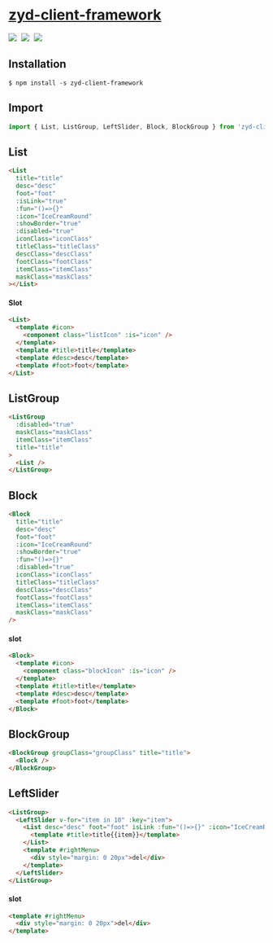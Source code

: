 # [zyd-client-framework](https://github.com/hfzhae/zyd-client-framework)
<p>
  <a href="https://github.com/hfzhae/zyd-client-framework/blob/master/LICENSE"><img style="margin-right:5px;" src="https://img.shields.io/badge/license-MIT-grren.svg"></a>
  <img style="margin-right:5px;" src="https://img.shields.io/badge/vue-3.x-blue.svg">
  <img style="margin-right:5px;" src="https://img.shields.io/badge/element-plus-orange.svg">
</p>

## Installation
```
$ npm install -s zyd-client-framework
```

## Import
```js
import { List, ListGroup, LeftSlider, Block, BlockGroup } from 'zyd-client-framework'
```

## List
```html
<List
  title="title"
  desc="desc"
  foot="foot"
  :isLink="true"
  :fun="()=>{}"
  :icon="IceCreamRound"
  :showBorder="true"
  :disabled="true"
  iconClass="iconClass"
  titleClass="titleClass"
  descClass="descClass"
  footClass="footClass"
  itemClass="itemClass"
  maskClass="maskClass"
></List>
```

#### Slot
```html
<List>
  <template #icon>
    <component class="listIcon" :is="icon" />
  </template>
  <template #title>title</template>
  <template #desc>desc</template>
  <template #foot>foot</template>
</List>
```

## ListGroup
```html
<ListGroup 
  :disabled="true" 
  maskClass="maskClass" 
  itemClass="itemClass" 
  title="title"
>
  <List />
</ListGroup>
```

## Block
```html
<Block
  title="title"
  desc="desc"
  foot="foot"
  :icon="IceCreamRound"
  :showBorder="true"
  :fun="()=>{}"
  :disabled="true"
  iconClass="iconClass"
  titleClass="titleClass"
  descClass="descClass"
  footClass="footClass"
  itemClass="itemClass"
  maskClass="maskClass" 
/>
```

#### slot
```html
<Block>
  <template #icon>
    <component class="blockIcon" :is="icon" />
  </template>
  <template #title>title</template>
  <template #desc>desc</template>
  <template #foot>foot</template>
</Block>
```

## BlockGroup
```html
<BlockGroup groupClass="groupClass" title="title">
  <Block />
</BlockGroup>
```

## LeftSlider
```html
<ListGroup>
  <LeftSlider v-for="item in 10" :key="item">
    <List desc="desc" foot="foot" isLink :fun="()=>{}" :icon="IceCreamRound">
      <template #title>title{{item}}</template>
    </List>
    <template #rightMenu>
      <div style="margin: 0 20px">del</div>
    </template>
  </LeftSlider>
</ListGroup>
```
#### slot
```html
<template #rightMenu>
  <div style="margin: 0 20px">del</div>
</template>
```
